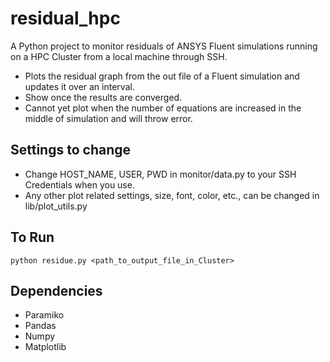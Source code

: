 # residual_hpc
A Python project to monitor residuals of ANSYS Fluent simulations running on a HPC Cluster from a local machine through SSH.

- Plots the residual graph from the out file of a Fluent simulation and updates it over an interval.
- Show once the results are converged.
- Cannot yet plot when the number of equations are increased in the middle of simulation and will throw error.

## Settings to change
- Change HOST_NAME, USER, PWD in monitor/data.py to your SSH Credentials when you use.
- Any other plot related settings, size, font, color, etc., can be changed in lib/plot_utils.py

## To Run
```
python residue.py <path_to_output_file_in_Cluster>
```

## Dependencies
- Paramiko
- Pandas
- Numpy
- Matplotlib
